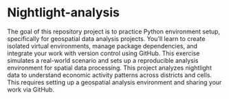 # Nightlight-analysis
The goal of this repository project is to practice Python environment setup, specifically for geospatial data analysis projects. You’ll learn to create isolated virtual environments, manage package dependencies, and integrate your work with version control using GitHub.
This exercise simulates a real-world scenario and sets up a reproducible analysis environment for spatial data processing.
This project analyzes nightlight data to understand economic activity patterns across districts and cells. This requires setting up a geospatial analysis environment and sharing your work via GitHub.
